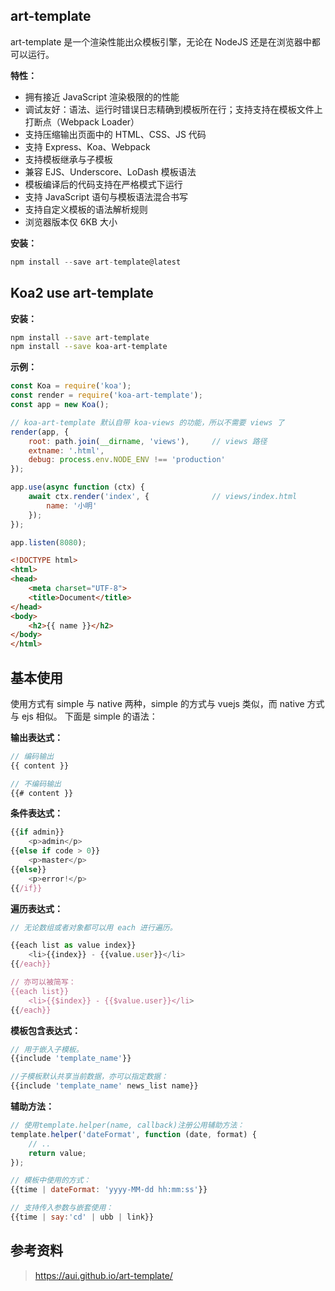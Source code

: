 
## art-template
art-template 是一个渲染性能出众模板引擎，无论在 NodeJS 还是在浏览器中都可以运行。

**特性：**
- 拥有接近 JavaScript 渲染极限的的性能
- 调试友好：语法、运行时错误日志精确到模板所在行；支持支持在模板文件上打断点（Webpack Loader）
- 支持压缩输出页面中的 HTML、CSS、JS 代码
- 支持 Express、Koa、Webpack
- 支持模板继承与子模板
- 兼容 EJS、Underscore、LoDash 模板语法
- 模板编译后的代码支持在严格模式下运行
- 支持 JavaScript 语句与模板语法混合书写
- 支持自定义模板的语法解析规则
- 浏览器版本仅 6KB 大小


**安装：**

```js
npm install --save art-template@latest
```

## Koa2 use art-template

 **安装：**

 ```bash
npm install --save art-template
npm install --save koa-art-template
 ```

 **示例：**

```js
const Koa = require('koa');
const render = require('koa-art-template');
const app = new Koa();

// koa-art-template 默认自带 koa-views 的功能，所以不需要 views 了
render(app, {
    root: path.join(__dirname, 'views'),     // views 路径
    extname: '.html',
    debug: process.env.NODE_ENV !== 'production'
});

app.use(async function (ctx) {
    await ctx.render('index', {              // views/index.html
        name: '小明'
    });
});

app.listen(8080);
```

```html
<!DOCTYPE html>
<html>
<head>
    <meta charset="UTF-8">
    <title>Document</title>
</head>
<body>
    <h2>{{ name }}</h2>
</body>
</html>
 ```

## 基本使用
使用方式有 simple 与 native 两种，simple 的方式与 vuejs 类似，而 native 方式与 ejs 相似。
下面是 simple 的语法：

**输出表达式：**

```js
// 编码输出
{{ content }}

// 不编码输出
{{# content }}
```

**条件表达式：**

```js
{{if admin}}
	<p>admin</p>
{{else if code > 0}}
	<p>master</p>
{{else}}
    <p>error!</p>
{{/if}}
```

**遍历表达式：**

```js
// 无论数组或者对象都可以用 each 进行遍历。

{{each list as value index}}
    <li>{{index}} - {{value.user}}</li>
{{/each}}

// 亦可以被简写：
{{each list}}
    <li>{{$index}} - {{$value.user}}</li>
{{/each}}
```

**模板包含表达式：**

```js
// 用于嵌入子模板。
{{include 'template_name'}}

//子模板默认共享当前数据，亦可以指定数据：
{{include 'template_name' news_list name}}
```

**辅助方法：**

```js
// 使用template.helper(name, callback)注册公用辅助方法：
template.helper('dateFormat', function (date, format) {
    // ..
    return value;
});

// 模板中使用的方式：
{{time | dateFormat: 'yyyy-MM-dd hh:mm:ss'}}

// 支持传入参数与嵌套使用：
{{time | say:'cd' | ubb | link}}
```


## 参考资料
> https://aui.github.io/art-template/